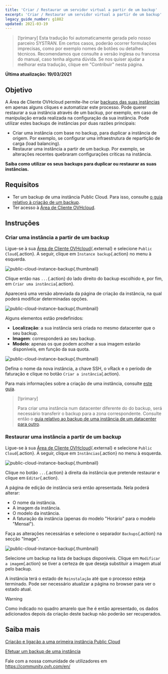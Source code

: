 ```yaml
---
title: 'Criar / Restaurar um servidor virtual a partir de um backup'
excerpt: 'Criar / Restaurar um servidor virtual a partir de um backup'
legacy_guide_number: g1882
updated: 2021-03-19
---
```


> [!primary]
> Esta tradução foi automaticamente gerada pelo nosso parceiro SYSTRAN. Em certos casos, poderão ocorrer formulações imprecisas, como por exemplo nomes de botões ou detalhes técnicos. Recomendamos que consulte a versão inglesa ou francesa do manual, caso tenha alguma dúvida. Se nos quiser ajudar a melhorar esta tradução, clique em "Contribuir" nesta página.
>

**Última atualização: 19/03/2021**

## Objetivo

A Área de Cliente OVHcloud permite-lhe criar [backups das suas instâncias](/pages/platform/public-cloud/save_an_instance) em apenas alguns cliques e automatizar este processo.
Pode querer restaurar a sua instância através de um backup, por exemplo, em caso de manipulação errada realizada na configuração da sua instância. Pode utilizar estes backups de instâncias por duas razões principais:

- Criar uma instância com base no backup, para duplicar a instância de origem. Por exemplo, se configurar uma infraestrutura de repartição de carga (load balancing).
- Restaurar uma instância a partir de um backup. Por exemplo, se alterações recentes quebraram configurações críticas na instância.

**Saiba como utilizar os seus backups para duplicar ou restaurar as suas instâncias.**

## Requisitos

- Ter um backup de uma instância Public Cloud. Para isso, consulte [o guia relativo à criação de um backup](/pages/platform/public-cloud/save_an_instance).
- Ter acesso à [Área de Cliente OVHcloud](https://www.ovh.com/auth/?action=gotomanager&from=https://www.ovh.pt/&ovhSubsidiary=pt).

## Instruções

### Criar uma instância a partir de um backup

Ligue-se à sua [Área de Cliente OVHcloud](https://www.ovh.com/auth/?action=gotomanager&from=https://www.ovh.pt/&ovhSubsidiary=pt){.external} e selecione `Public Cloud`{.action}. A seguir, clique em `Instance backup`{.action} no menu à esquerda.

![public-cloud-instance-backup](images/restorebackup01.png){.thumbnail}

Clique então nas `...`{.action} do lado direito do backup escolhido e, por fim, em `Criar uma instância`{.action}.

Aparecerá uma versão abreviada da página de criação da instância, na qual poderá modificar determinadas opções.

![public-cloud-instance-backup](images/restorebackup02.png){.thumbnail}

Alguns elementos estão predefinidos:

- **Localização**: a sua instância será criada no mesmo datacenter que o seu backup.
- **Imagem**: corresponderá ao seu backup.
- **Modelo**: apenas os que podem acolher a sua imagem estarão disponíveis, em função da sua quota.

![public-cloud-instance-backup](images/restorebackup03.png){.thumbnail}

Defina o nome da nova instância, a chave SSH, o vRack e o período de faturação e clique no botão `Criar a instância`{.action}.

Para mais informações sobre a criação de uma instância, consulte [este guia](/pages/platform/public-cloud/public-cloud-first-steps#3o-passo-criacao-de-uma-instancia/).

> [!primary]
>
> Para criar uma instância num datacenter diferente do do backup, será necessário transferir o backup para a zona correspondente. Consulte então o [guia relativo ao backup de uma instância de um datacenter para outro](/pages/platform/public-cloud/transfer_instance_backup_from_one_datacentre_to_another).
>

### Restaurar uma instância a partir de um backup

Ligue-se à sua [Área de Cliente OVHcloud](https://www.ovh.com/auth/?action=gotomanager&from=https://www.ovh.pt/&ovhSubsidiary=pt){.external} e selecione `Public Cloud`{.action}. A seguir, clique em `Instâncias`{.action} no menu à esquerda.

![public-cloud-instance-backup](images/restorebackup04.png){.thumbnail}

Clique no botão `...`{.action} à direita da instância que pretende restaurar e clique em `Editar`{.action}.

A página de edição de instância será então apresentada. Nela poderá alterar:

- O nome da instância.
- A imagem da instância.
- O modelo da instância.
- A faturação da instância (apenas do modelo "Horário" para o modelo "Mensal").

Faça as alterações necessárias e selecione o separador `Backups`{.action} na secção "Image".

![public-cloud-instance-backup](images/restorebackup05.png){.thumbnail}

Selecione um backup na lista de backups disponíveis. Clique em `Modificar a imagem`{.action} se tiver a certeza de que deseja substituir a imagem atual pelo backup.

A instância terá o estado de `Reinstalação` até que o processo esteja terminado. Pode ser necessário atualizar a página no browser para ver o estado atual.

> [!warning]
>
> Como indicado no quadro amarelo que lhe é então apresentado, os dados adicionados depois da criação deste backup não poderão ser recuperados.
>

## Saiba mais

[Criação e ligação a uma primeira instância Public Cloud](/pages/platform/public-cloud/first_steps_with_public_cloud_instance)

[Efetuar um backup de uma instância](/pages/platform/public-cloud/first_steps_with_public_cloud_instance)

Fale com a nossa comunidade de utilizadores em <https://community.ovh.com/en/>
